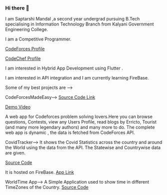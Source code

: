 ### Hi there 👋

I am Saptarshi Mandal ,a second year undergrad pursuing B.Tech specialising in Information Technology Branch from 
Kalyani Government Engineering College.

I am a Competitive Programmer.

[CodeForces Profile](https://codeforces.com/profile/saptarshi_10)

[CodeChef Profile](https://www.codechef.com/users/saptarshi_25)


I am interested in Hybrid App Development using Flutter .

I am interested in API integration and I am currently learning FireBase.

Some of my best projects are -->

CodeForcesMadeEasy-->
[Source Code Link](https://github.com/saptarshiweb/codeforcesmadeeasybysaptarshi)

[Demo Video](https://drive.google.com/drive/folders/1kUEA00PzSevRxkvlyL2BwHdJGfuV2vUE?usp=sharing)

A web app for Codeforces problem solving lovers.Here you can browse questions, Contests, 
view any Users Profile, read blogs by Erricto, Tourist (and many more legendary authors)  and many more to do. 
The complete web app is dynamic , the data is fetched from CodeForces API.







CovidTracker--> It shows the Covid Statistics across the country and around the World using the data from the
API. The Statewise and Countrywise data are given.

[Source Code](https://github.com/saptarshiweb/CovidTracker)

It is hosted on FireBase.
[App Link](https://covidtracker-6d1e3.web.app/#/)



WorldTime App--> A Simple Application used to show time in different TimeZones of the Country.
[Source Code](https://github.com/saptarshiweb/Worldtime)

